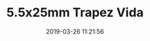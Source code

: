---
title: '5.5x25mm Trapez Vida'
date: '2019-03-26 11:21:56'
description: 5.5x25mm Trapez Vida
productcategory: Somun, Civata, Vida vb.
maincategory: Hırdavat
background: '#e58e26'
image: '/assets/img/5_5_trapez_vida_render.jpg'
product: true

---